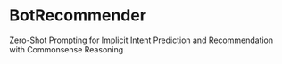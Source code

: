 # BotRecommender
Zero-Shot Prompting for Implicit Intent Prediction and Recommendation with Commonsense Reasoning
